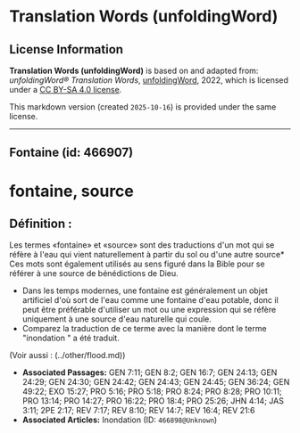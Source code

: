 # Translation Words (unfoldingWord)

## License Information

**Translation Words (unfoldingWord)** is based on and adapted from: _unfoldingWord® Translation Words_, [unfoldingWord](https://unfoldingword.org/utw), 2022, which is licensed under a [CC BY-SA 4.0 license](https://creativecommons.org/licenses/by-sa/4.0/legalcode.en).

This markdown version (created `2025-10-16`) is provided under the same license.



--------------------------------

## Fontaine (id: 466907)

fontaine, source
================

Définition :
------------

Les termes «fontaine» et «source» sont des traductions d'un mot qui se réfère à l'eau qui vient naturellement à partir du sol ou d'une autre source\* Ces mots sont également utilisés au sens figuré dans la Bible pour se référer à une source de bénédictions de Dieu.

* Dans les temps modernes, une fontaine est généralement un objet artificiel d'où sort de l'eau comme une fontaine d'eau potable, donc il peut être préférable d'utiliser un mot ou une expression qui se réfère uniquement à une source d'eau naturelle qui coule.
* Comparez la traduction de ce terme avec la manière dont le terme "inondation " a été traduit.

(Voir aussi : (../other/flood.md))

* **Associated Passages:** GEN 7:11; GEN 8:2; GEN 16:7; GEN 24:13; GEN 24:29; GEN 24:30; GEN 24:42; GEN 24:43; GEN 24:45; GEN 36:24; GEN 49:22; EXO 15:27; PRO 5:16; PRO 5:18; PRO 8:24; PRO 8:28; PRO 10:11; PRO 13:14; PRO 14:27; PRO 16:22; PRO 18:4; PRO 25:26; JHN 4:14; JAS 3:11; 2PE 2:17; REV 7:17; REV 8:10; REV 14:7; REV 16:4; REV 21:6
* **Associated Articles:** Inondation (ID: `466898@Unknown`)

